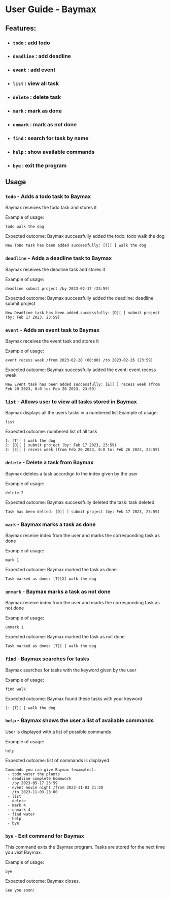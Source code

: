 # User Guide - Baymax

## Features: 

- ### `todo` : add todo
- ### `deadline` : add deadline
- ### `event` : add event
- ### `list` : view all task
- ### `delete` : delete task
- ### `mark` : mark as done
- ### `unmark` : mark as not done
- ### `find` : search for task by name
- ### `help` : show available commands
- ### `bye` : exit the program



## Usage

### `todo` - Adds a todo task to Baymax

Baymax receives the todo task and stores it

Example of usage: 

`todo walk the dog`

Expected outcome: Baymax successfully added the todo: todo walk the dog


```
New ToDo task has been added successfully: [T][ ] walk the dog
```

### `deadline` - Adds a deadline task to Baymax

Baymax receives the deadline task and stores it

Example of usage:

`deadline submit project /by 2023-02-17 (23:59)`

Expected outcome: Baymax successfully added the deadline: deadline submit project



```
New Deadline task has been added successfully: [D][ ] submit project (by: Feb 17 2023, 23:59)
```

### `event` - Adds an event task to Baymax

Baymax receives the event task and stores it

Example of usage:

`event recess week /from 2023-02-20 (00:00) /to 2023-02-26 (23:59)`

Expected outcome: Baymax successfully added the event: event recess week


```
New Event task has been added successfully: [E][ ] recess week (from Feb 20 2023, 0:0 to: Feb 26 2023, 23:59)
```

### `list` - Allows user to view all tasks stored in Baymax

Baymax displays all the users tasks in a numbered list
Example of usage:

`list`

Expected outcome: numbered list of all task


```
1: [T][ ] walk the dog
2: [D][ ] submit project (by: Feb 17 2023, 23:59)
3: [E][ ] recess week (from Feb 20 2023, 0:0 to: Feb 26 2023, 23:59)
```

### `delete` - Delete a task from Baymax

Baymax deletes a task accordign to the index given by the user

Example of usage:

`delete 2`

Expected outcome: Baymax successfully deleted the task: task deleted


```
Task has been delted: [D][ ] submit project (by: Feb 17 2023, 23:59)
```
### `mark` - Baymax marks a task as done

Baymax receive index from the user and marks the corresponding task as done

Example of usage:

`mark 1`

Expected outcome: Baymax marked the task as done


```
Task marked as done: [T][X] walk the dog
```

### `unmark` - Baymax marks a task as not done

Baymax receive index from the user and marks the corresponding task as not done

Example of usage:

`unmark 1`

Expected outcome: Baymax marked the task as not done


```
Task marked as done: [T][ ] walk the dog
```

### `find` - Baymax searches for tasks

Baymax searches for tasks with the keyword given by the user

Example of usage:

`find walk`

Expected outcome: Baymax found these tasks with your keyword


```
1: [T][ ] walk the dog
```
### `help` - Baymax shows the user a list of available commands

User is displayed with a list of possible commands

Example of usage:

`help`

Expected outcome: list of commands is displayed


```
Commands you can give Baymax (examples):
 - todo water the plants
 - deadline complete homework
   /by 2023-05-17 23:59
 - event movie night /from 2023-11-03 21:30
   /to 2023-11-03 23:00
 - list
 - delete
 - mark 4
 - unmark 4
 - find water
 - help
 - bye
```

### `bye` - Exit command for Baymax

This command exits the Baymax program. Tasks are stored for the next time you visit Baymax.

Example of usage:

`bye`

Expected outcome: Baymax closes.



```
See you soon!
```

